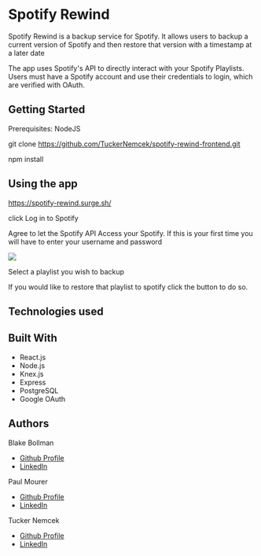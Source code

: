 # Spotify Rewind

Spotify Rewind is a backup service for Spotify. It allows users to backup a current version of Spotify and then restore that version with a timestamp at a later date


The app uses Spotify's API to directly interact with your Spotify Playlists. Users must have a Spotify account and use their credentials to login, which are verified with OAuth.

## Getting Started
Prerequisites: NodeJS

git clone https://github.com/TuckerNemcek/spotify-rewind-frontend.git

npm install

## Using the app

https://spotify-rewind.surge.sh/

click Log in to Spotify

Agree to let the Spotify API Access your Spotify. If this is your first time you will have to enter your username and password

![](/home/tucker/Pictures/Screenshot%20from%202019-08-13%2018-08-48.png)


Select a playlist you wish to backup

If you would like to restore that playlist to spotify click the button to do so.

## Technologies used

## Built With
* React.js
* Node.js
* Knex.js
* Express
* PostgreSQL
* Google OAuth


## Authors
Blake Bollman
* [Github Profile](https://github.com/blucky36)
* [LinkedIn](https://www.linkedin.com/in/blake-bollman/)

Paul Mourer
* [Github Profile](https://github.com/pm0u)
* [LinkedIn](https://www.linkedin.com/in/pm0u/)

Tucker Nemcek
* [Github Profile](https://github.com/TuckerNemcek)
* [LinkedIn](https://www.linkedin.com/in/tucker-nemcek-2a5bb2173/)
